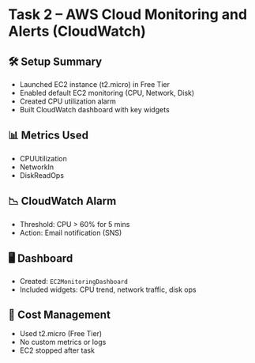 # Task 2 – AWS Cloud Monitoring and Alerts (CloudWatch)

## 🛠 Setup Summary
- Launched EC2 instance (t2.micro) in Free Tier
- Enabled default EC2 monitoring (CPU, Network, Disk)
- Created CPU utilization alarm
- Built CloudWatch dashboard with key widgets

## 📊 Metrics Used
- CPUUtilization
- NetworkIn
- DiskReadOps

## 📉 CloudWatch Alarm
- Threshold: CPU > 60% for 5 mins
- Action: Email notification (SNS)

## 🖥️ Dashboard
- Created: `EC2MonitoringDashboard`
- Included widgets: CPU trend, network traffic, disk ops

## 💸 Cost Management
- Used t2.micro (Free Tier)
- No custom metrics or logs
- EC2 stopped after task
